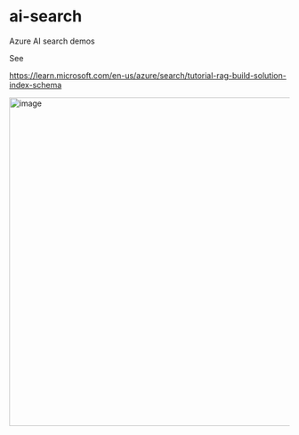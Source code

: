 # ai-search
Azure AI search demos

See

https://learn.microsoft.com/en-us/azure/search/tutorial-rag-build-solution-index-schema

<img width="1874" height="591" alt="image" src="https://github.com/user-attachments/assets/f7d4850b-4d74-4431-8869-f9b6fd66f9a3" />
